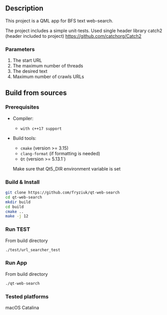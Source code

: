 
## Description
This project is a QML app for BFS text web-search.

The project includes a simple unit-tests. 
Used single header library  catch2 (header included to project)
https://github.com/catchorg/Catch2

### Parameters
1. The start URL
2. The maximum number of threads
3. The desired text
4. Maximum number of crawls URLs

## Build from sources

### Prerequisites
* Compiler:
  - `with c++17 support`
* Build tools:
  - `cmake` (version >= 3.15)
  - `clang-format` (if formatting is needed)
  - `Qt` (version >= 5.13.1`)
  
  Make sure that Qt5_DIR environment variable is set

### Build & Install

```bash
git clone https://github.com/fryziuk/qt-web-search
cd qt-web-search
mkdir build
cd build
cmake ..
make -j 12
```

### Run TEST
From build directory
```bash
./test/url_searcher_test
```

### Run App
From build directory
```bash
./qt-web-search
```
### Tested platforms
macOS Catalina
